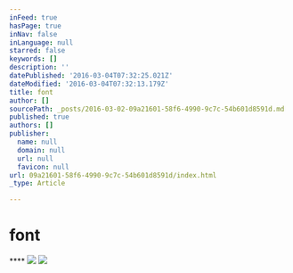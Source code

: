 ```yaml
---
inFeed: true
hasPage: true
inNav: false
inLanguage: null
starred: false
keywords: []
description: ''
datePublished: '2016-03-04T07:32:25.021Z'
dateModified: '2016-03-04T07:32:13.179Z'
title: font
author: []
sourcePath: _posts/2016-03-02-09a21601-58f6-4990-9c7c-54b601d8591d.md
published: true
authors: []
publisher:
  name: null
  domain: null
  url: null
  favicon: null
url: 09a21601-58f6-4990-9c7c-54b601d8591d/index.html
_type: Article

---
```

# font

******[][0]**
![](https://the-grid-user-content.s3-us-west-2.amazonaws.com/157089bd-8a5c-4d69-9ab2-0a87693cf473.jpg)
![](https://the-grid-user-content.s3-us-west-2.amazonaws.com/b8d77d12-41a8-48c2-8ada-8d237c275141.jpg)

[0]: https://squareup.com/market/sk8-skins-infuse-agency